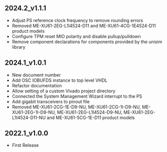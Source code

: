 ## 2024.2_v1.1.1
* Adjust PS reference clock frequency to remove rounding errors
* Removed ME-XU61-2EG-L1I4524-D11 and ME-XU61-4CG-1E4524-D11 product models
* Configure TPM reset MIO polarity and disable pullup/pulldown
* Remove component declarations for components provided by the unisim library

## 2024.1_v1.0.1
* New document number
* Add OSC IOBUFDS instance to top level VHDL
* Refactor documentation
* Allow setting of a custom Vivado project directory
* Connected the System Management Wizard interrupt to the PS
* Add gigabit transceivers to pinout file
* Removed ME-XU61-2CG-1E-D9-NU, ME-XU61-2CG-1I-D9-NU, ME-XU61-2EG-1I-D9-NU, ME-XU61-2EG-L1I4524-D9-NU, ME-XU61-2EG-L1I4524-D11-NU and ME-XU61-5CG-1E-D11 product models

## 2022.1_v1.0.0
  * First Release

